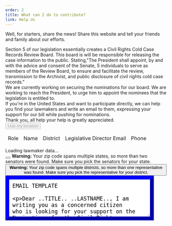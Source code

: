 ```yaml
---
order: 2
title: What can I do to contribute? 
link: Help Us
---
```



Well, for starters, share the news! Share this website and tell your friends and family about our efforts.

<div>	
<div>
<div>
<div>
Section 5 of our legislation essentially creates a Civil Rights Cold Case Records Review Board. This board is will be responsible for releasing the case information to the public. Stating,"The President shall appoint, by and with the advice and consent of the Senate, 5 individuals to serve as members of the Review Board, to ensure and facilitate the review, transmission to the Archivist, and public disclosure of civil rights cold case records."

<div>	
<div>
<div>
<div>
We are currently working on securing the nominations for our board. We are working to reach the President, to urge him to appoint the nominees that the legislation is entitled to. 
<div>
<div>
<div>
<div>
If you're in the United States and want to participate directly, we can help you find your lawmakers and write an email to them, expressing your support for our bill while pushing for nominations. 
<div>	
<div>
<div>
<div>
<div>	
Thank you, all help your help is greatly appreciated.
<div>	
<div>
<div>
<div>
<div> 
<div>	
<div>
<div>
<div>
	
<div class="panel panel-default">
	<div class="panel-body">
		<div class="row">
			<div class="col-md-3 col-md-offset-3">
				<button id="find-lawmakers-location" disabled="disabled" class="btn btn-primary">Use my location</button>		
					</div>
					</div>
					</div>
		
<div id="lawmaker-container">
			<table id="lawmaker-list" class="table table-striped table-responsive">
				<thead>
					<tr>
						<td>Role</td>
						<td>Name</td>
						<td>District</td>
						<td>Legislative Director Email</td>
						<td>Phone</td>
						<td></td>
					</tr>
</thead>
				<tbody>
				</tbody>
			</table>
		</div>
		<div id="loadingDiv">Loading lawmaker data...</div>
			
<div class="alerts">
			<div id="location-alert">
			<div class="alert alert-danger alert-dismissible fade in" role="alert">
			<div>
			<div id="senators-warning">
				<div class="alert alert-warning alert-dismissible fade in" role="alert">
					<button type="button" class="close" data-dismiss="alert" aria-label="Close"><span aria-hidden="true"> </span></button>
					<strong>Warning:</strong> Your zip code spans multiple states, so more than two senators were found. Make sure you pick the senators for your state.
				</div>
			</div>
			<div id="representatives-warning">
				<div class="alert alert-warning alert-dismissible fade in" role="alert">
					<button type="button" class="close" data-dismiss="alert" aria-label="Close"><span aria-hidden="true">
					<strong>Warning:</strong> Your zip code spans multiple districts, so more than one representative was found. Make sure you pick the representative for your district.
				</div>
			</div>
			<div id="no-lawmakers-location">
				<div class="alert alert-danger alert-dismissible fade in" role="alert">
				</div>	

<form action="/html/tags/html_form_tag_action.cfm" method="post">
<textarea name="EMAIL TEMPLATE" id="EMAIL TEMPLATE" style="width:92%;height:140px;padding:2%;font-size:1.2em;border:12px outset #0000FF;">
EMAIL TEMPLATE 
	
	
Dear ..TITLE.. ..LASTNAME..,
I am writing you as a concerned citizen who is looking for your support on the Nominations for the Civil Rights Cold Case Records Collection Act, a law designed by an Advanced Placement government class in New Jersey. This legislation was passed into law in January 2019, and currently is seeking necessary funding. The law seeks justice for victims of civil rights cold cases by facilitating the release of cold case documents to the public.
Section 5 of the law essentially creates a Review Board to facilitate the release of these records, and I am asking that your Congressional office urge the President to appoint the 5 nominees that the legislation is entitled to. This manner is time sensitive as the families of these vicitms are passing on without receiving justice and closure. Additionally, the Cold Case group has already recieved support in their 2020-2021 Appropriations, but without this board, their efforts are redundant. I appreciate your support on this bill.

Thank you!

Sincerely,
YOUR NAME 
</textarea><br>

